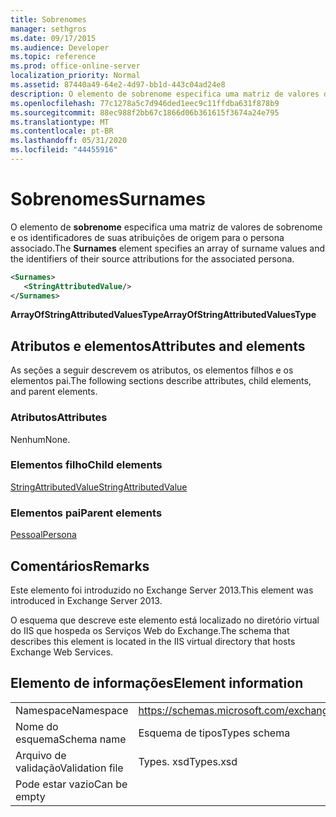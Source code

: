 ```yaml
---
title: Sobrenomes
manager: sethgros
ms.date: 09/17/2015
ms.audience: Developer
ms.topic: reference
ms.prod: office-online-server
localization_priority: Normal
ms.assetid: 87440a49-64e2-4d97-bb1d-443c04ad24e8
description: O elemento de sobrenome especifica uma matriz de valores de sobrenome e os identificadores de suas atribuições de origem para o persona associado.
ms.openlocfilehash: 77c1278a5c7d946ded1eec9c11ffdba631f878b9
ms.sourcegitcommit: 88ec988f2bb67c1866d06b361615f3674a24e795
ms.translationtype: MT
ms.contentlocale: pt-BR
ms.lasthandoff: 05/31/2020
ms.locfileid: "44455916"
---
```

# <a name="surnames"></a><span data-ttu-id="4bcf7-103">Sobrenomes</span><span class="sxs-lookup"><span data-stu-id="4bcf7-103">Surnames</span></span>

<span data-ttu-id="4bcf7-104">O elemento de **sobrenome** especifica uma matriz de valores de sobrenome e os identificadores de suas atribuições de origem para o persona associado.</span><span class="sxs-lookup"><span data-stu-id="4bcf7-104">The **Surnames** element specifies an array of surname values and the identifiers of their source attributions for the associated persona.</span></span> 
  
```XML
<Surnames>
   <StringAttributedValue/>
</Surnames>
```

 <span data-ttu-id="4bcf7-105">**ArrayOfStringAttributedValuesType**</span><span class="sxs-lookup"><span data-stu-id="4bcf7-105">**ArrayOfStringAttributedValuesType**</span></span>
## <a name="attributes-and-elements"></a><span data-ttu-id="4bcf7-106">Atributos e elementos</span><span class="sxs-lookup"><span data-stu-id="4bcf7-106">Attributes and elements</span></span>

<span data-ttu-id="4bcf7-107">As seções a seguir descrevem os atributos, os elementos filhos e os elementos pai.</span><span class="sxs-lookup"><span data-stu-id="4bcf7-107">The following sections describe attributes, child elements, and parent elements.</span></span>
  
### <a name="attributes"></a><span data-ttu-id="4bcf7-108">Atributos</span><span class="sxs-lookup"><span data-stu-id="4bcf7-108">Attributes</span></span>

<span data-ttu-id="4bcf7-109">Nenhum</span><span class="sxs-lookup"><span data-stu-id="4bcf7-109">None.</span></span>
  
### <a name="child-elements"></a><span data-ttu-id="4bcf7-110">Elementos filho</span><span class="sxs-lookup"><span data-stu-id="4bcf7-110">Child elements</span></span>

[<span data-ttu-id="4bcf7-111">StringAttributedValue</span><span class="sxs-lookup"><span data-stu-id="4bcf7-111">StringAttributedValue</span></span>](stringattributedvalue.md)
  
### <a name="parent-elements"></a><span data-ttu-id="4bcf7-112">Elementos pai</span><span class="sxs-lookup"><span data-stu-id="4bcf7-112">Parent elements</span></span>

[<span data-ttu-id="4bcf7-113">Pessoal</span><span class="sxs-lookup"><span data-stu-id="4bcf7-113">Persona</span></span>](persona.md)
  
## <a name="remarks"></a><span data-ttu-id="4bcf7-114">Comentários</span><span class="sxs-lookup"><span data-stu-id="4bcf7-114">Remarks</span></span>

<span data-ttu-id="4bcf7-115">Este elemento foi introduzido no Exchange Server 2013.</span><span class="sxs-lookup"><span data-stu-id="4bcf7-115">This element was introduced in Exchange Server 2013.</span></span>
  
<span data-ttu-id="4bcf7-116">O esquema que descreve este elemento está localizado no diretório virtual do IIS que hospeda os Serviços Web do Exchange.</span><span class="sxs-lookup"><span data-stu-id="4bcf7-116">The schema that describes this element is located in the IIS virtual directory that hosts Exchange Web Services.</span></span>
  
## <a name="element-information"></a><span data-ttu-id="4bcf7-117">Elemento de informações</span><span class="sxs-lookup"><span data-stu-id="4bcf7-117">Element information</span></span>

|||
|:-----|:-----|
|<span data-ttu-id="4bcf7-118">Namespace</span><span class="sxs-lookup"><span data-stu-id="4bcf7-118">Namespace</span></span>  <br/> |https://schemas.microsoft.com/exchange/services/2006/types  <br/> |
|<span data-ttu-id="4bcf7-119">Nome do esquema</span><span class="sxs-lookup"><span data-stu-id="4bcf7-119">Schema name</span></span>  <br/> |<span data-ttu-id="4bcf7-120">Esquema de tipos</span><span class="sxs-lookup"><span data-stu-id="4bcf7-120">Types schema</span></span>  <br/> |
|<span data-ttu-id="4bcf7-121">Arquivo de validação</span><span class="sxs-lookup"><span data-stu-id="4bcf7-121">Validation file</span></span>  <br/> |<span data-ttu-id="4bcf7-122">Types. xsd</span><span class="sxs-lookup"><span data-stu-id="4bcf7-122">Types.xsd</span></span>  <br/> |
|<span data-ttu-id="4bcf7-123">Pode estar vazio</span><span class="sxs-lookup"><span data-stu-id="4bcf7-123">Can be empty</span></span>  <br/> ||
   


